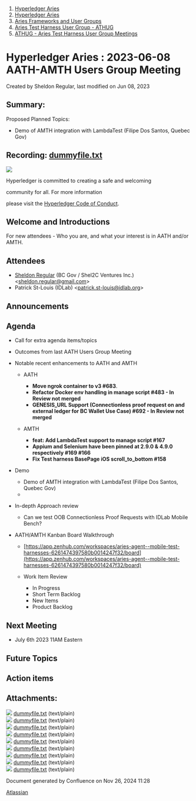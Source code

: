 1. [Hyperledger Aries](index.html)
2. [Hyperledger Aries](Hyperledger-Aries_18481154.html)
3. [Aries Frameworks and User Groups](Aries-Frameworks-and-User-Groups_18481290.html)
4. [Aries Test Harness User Group - ATHUG](Aries-Test-Harness-User-Group---ATHUG_18496334.html)
5. [ATHUG - Aries Test Harness User Group Meetings](ATHUG---Aries-Test-Harness-User-Group-Meetings_18496351.html)

# Hyperledger Aries : 2023-06-08 AATH-AMTH Users Group Meeting

Created by Sheldon Regular, last modified on Jun 08, 2023

## Summary:

Proposed Planned Topics:

- Demo of AMTH integration with LambdaTest (Filipe Dos Santos, Quebec Gov)

## Recording: [dummyfile.txt](#)

![](https://wiki.hyperledger.org/download/attachments/29034696/Antitrustnotice.png?version=1&modificationDate=1581695654000&api=v2)

Hyperledger is committed to creating a safe and welcoming

community for all. For more information

please visit the [Hyperledger Code of Conduct](https://lf-hyperledger.atlassian.net/wiki/display/HYP/Hyperledger+Code+of+Conduct).

## Welcome and Introductions

For new attendees - Who you are, and what your interest is in AATH and/or AMTH.

## Attendees

- [Sheldon Regular](https://lf-hyperledger.atlassian.net/wiki/people/557058:03ca5fa1-a9b1-4962-8ade-a10467940771?ref=confluence) (BC Gov / Shel2C Ventures Inc.) &lt;sheldon.regular@gmail.com&gt;
- Patrick St-Louis (IDLab) &lt;patrick.st-louis@idlab.org&gt;

## Announcements

## Agenda

- Call for extra agenda items/topics
- Outcomes from last AATH Users Group Meeting
- Notable recent enhancements to AATH and AMTH
  
  - AATH
    
    - **Move ngrok container to v3 #683**.
    - **Refactor Docker env handling in manage script #483 - In Review not merged**
    - **GENESIS\_URL Support (Connectionless proof request on and external ledger for BC Wallet Use Case) #692 - In Review not merged**
  - AMTH
    
    - **feat: Add LambdaTest support to manage script #167**
    - **Appium and Selenium have been pinned at 2.9.0 &amp; 4.9.0 respectively #169 #166**
    - **Fix Test harness BasePage iOS scroll\_to\_bottom #158**
- Demo
  
  - Demo of AMTH integration with LambdaTest (Filipe Dos Santos, Quebec Gov)
  -
- In-depth Approach review
  
  - Can we test OOB Connectionless Proof Requests with IDLab Mobile Bench?
- AATH/AMTH Kanban Board Walkthrough
  
  - [https://app.zenhub.com/workspaces/aries-agent--mobile-test-harnesses-6261474397580b0014247f32/board](https://app.zenhub.com/workspaces/aries-agent--mobile-test-harnesses-6261474397580b0014247f32/board)
  - Work Item Review
    
    - In Progress
    - Short Term Backlog
    - New Items
    - Product Backlog

## Next Meeting

- July 6th 2023 11AM Eastern

## Future Topics

## Action items

## Attachments:

![](images/icons/bullet_blue.gif) [dummyfile.txt](attachments/18504297/18518232.txt) (text/plain)  
![](images/icons/bullet_blue.gif) [dummyfile.txt](attachments/18504297/18517966.txt) (text/plain)  
![](images/icons/bullet_blue.gif) [dummyfile.txt](attachments/18504297/18517967.txt) (text/plain)  
![](images/icons/bullet_blue.gif) [dummyfile.txt](attachments/18504297/18517965.txt) (text/plain)  
![](images/icons/bullet_blue.gif) [dummyfile.txt](attachments/18504297/18517964.txt) (text/plain)  
![](images/icons/bullet_blue.gif) [dummyfile.txt](attachments/18504297/18517963.txt) (text/plain)  
![](images/icons/bullet_blue.gif) [dummyfile.txt](attachments/18504297/18517960.txt) (text/plain)  
![](images/icons/bullet_blue.gif) [dummyfile.txt](attachments/18504297/18517961.txt) (text/plain)  
![](images/icons/bullet_blue.gif) [dummyfile.txt](attachments/18504297/18517962.txt) (text/plain)

Document generated by Confluence on Nov 26, 2024 11:28

[Atlassian](http://www.atlassian.com/)
